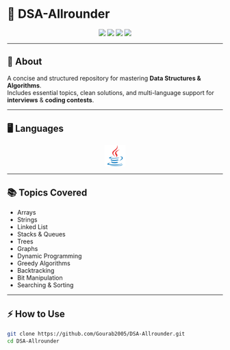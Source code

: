 # 🚀 DSA-Allrounder

<p align="center">
  <img src="https://img.shields.io/github/stars/your-username/DSA-Allrounder?style=for-the-badge&logo=github" />
  <img src="https://img.shields.io/github/forks/your-username/DSA-Allrounder?style=for-the-badge&logo=git" />
  <img src="https://img.shields.io/github/issues/your-username/DSA-Allrounder?style=for-the-badge&logo=github" />
  <img src="https://img.shields.io/github/license/your-username/DSA-Allrounder?style=for-the-badge&logo=open-source-initiative" />
</p>

---

## 📌 About
A concise and structured repository for mastering **Data Structures & Algorithms**.  
Includes essential topics, clean solutions, and multi-language support for **interviews** & **coding contests**.

---

## 🖥️ Languages

<p align="center">
<!--   <img src="https://raw.githubusercontent.com/devicons/devicon/master/icons/cplusplus/cplusplus-original.svg" width="50" /> -->
  <img src="https://raw.githubusercontent.com/devicons/devicon/master/icons/java/java-original.svg" width="50" />
<!--   <img src="https://raw.githubusercontent.com/devicons/devicon/master/icons/python/python-original.svg" width="50" />
  <img src="https://raw.githubusercontent.com/devicons/devicon/master/icons/javascript/javascript-original.svg" width="50" /> -->
</p>

---

## 📚 Topics Covered
- Arrays  
- Strings  
- Linked List  
- Stacks & Queues  
- Trees  
- Graphs  
- Dynamic Programming  
- Greedy Algorithms  
- Backtracking  
- Bit Manipulation  
- Searching & Sorting  

---

## ⚡ How to Use
```bash
git clone https://github.com/Gourab2005/DSA-Allrounder.git
cd DSA-Allrounder
